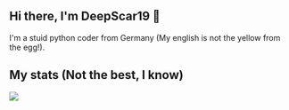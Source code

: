 ## Hi there, I'm DeepScar19 👋
I'm a stuid python coder from Germany (My english is not the yellow from the egg!).

## My stats (Not the best, I know)
![](https://github-readme-stats.vercel.app/api?username=DeepScar19&show_icons=true&theme=radical)
<!--
**DeepScar19/DeepScar19** is a ✨ _special_ ✨ repository because its `README.md` (this file) appears on your GitHub profile.

Here are some ideas to get you started:

- 🔭 I’m currently working on ...
- 🌱 I’m currently learning ...
- 👯 I’m looking to collaborate on ...
- 🤔 I’m looking for help with ...
- 💬 Ask me about ...
- 📫 How to reach me: ...
- 😄 Pronouns: ...
- ⚡ Fun fact: ...
-->
